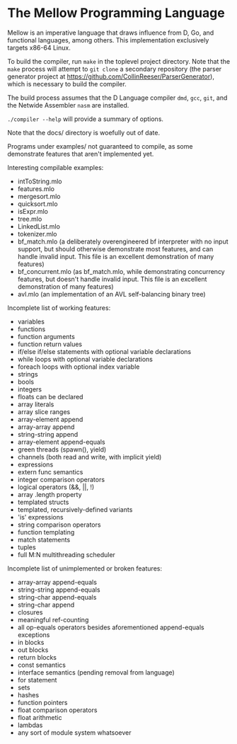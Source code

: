 # The Mellow Programming Language

Mellow is an imperative language that draws influence from D, Go, and functional
languages, among others. This implementation exclusively targets x86-64 Linux.

To build the compiler, run `make` in the toplevel project directory. Note that
the `make` process will attempt to `git clone` a secondary repository (the
parser generator project at https://github.com/CollinReeser/ParserGenerator),
which is necessary to build the compiler.

The build process assumes that the D Language compiler `dmd`, `gcc`, `git`, and
the Netwide Assembler `nasm` are installed.

`./compiler --help` will provide a summary of options.

Note that the docs/ directory is woefully out of date.

Programs under examples/ not guaranteed to compile, as some demonstrate
features that aren't implemented yet.

Interesting compilable examples:
- intToString.mlo
- features.mlo
- mergesort.mlo
- quicksort.mlo
- isExpr.mlo
- tree.mlo
- LinkedList.mlo
- tokenizer.mlo
- bf_match.mlo (a deliberately overengineered bf interpreter with no input
                 support, but should otherwise demonstrate most features, and
                 can handle invalid input. This file is an excellent
                 demonstration of many features)
- bf_concurrent.mlo (as bf_match.mlo, while demonstrating concurrency
                      features, but doesn't handle invalid input. This file
                      is an excellent demonstration of many features)
- avl.mlo (an implementation of an AVL self-balancing binary tree)

Incomplete list of working features:
- variables
- functions
- function arguments
- function return values
- if/else if/else statements with optional variable declarations
- while loops with optional variable declarations
- foreach loops with optional index variable
- strings
- bools
- integers
- floats can be declared
- array literals
- array slice ranges
- array-element append
- array-array append
- string-string append
- array-element append-equals
- green threads (spawn(), yield)
- channels (both read and write, with implicit yield)
- expressions
- extern func semantics
- integer comparison operators
- logical operators (&&, ||, !)
- array .length property
- templated structs
- templated, recursively-defined variants
- 'is' expressions
- string comparison operators
- function templating
- match statements
- tuples
- full M:N multithreading scheduler


Incomplete list of unimplemented or broken features:
- array-array append-equals
- string-string append-equals
- string-char append-equals
- string-char append
- closures
- meaningful ref-counting
- all op-equals operators besides aforementioned append-equals exceptions
- in blocks
- out blocks
- return blocks
- const semantics
- interface semantics (pending removal from language)
- for statement
- sets
- hashes
- function pointers
- float comparison operators
- float arithmetic
- lambdas
- any sort of module system whatsoever
